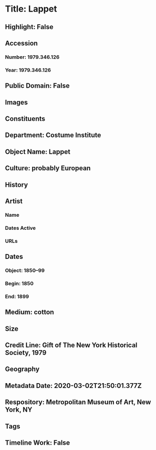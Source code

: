 # Title: Lappet
## Highlight: False
## Accession
### Number: 1979.346.126
### Year: 1979.346.126
## Public Domain: False
## Images
## Constituents
## Department: Costume Institute
## Object Name: Lappet
## Culture: probably European
## History
## Artist
### Name
### Dates Active
### URLs
## Dates
### Object: 1850–99
### Begin: 1850
### End: 1899
## Medium: cotton
## Size
## Credit Line: Gift of The New York Historical Society, 1979
## Geography
## Metadata Date: 2020-03-02T21:50:01.377Z
## Respository: Metropolitan Museum of Art, New York, NY
## Tags
## Timeline Work: False